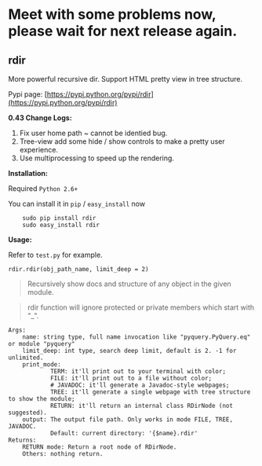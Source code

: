 # Meet with some problems now, please wait for next release again.

## rdir
More powerful recursive dir. Support HTML pretty view in tree structure.

Pypi page: [https://pypi.python.org/pypi/rdir](https://pypi.python.org/pypi/rdir)

**0.43 Change Logs:**

1. Fix user home path ~ cannot be identied bug.
2. Tree-view add some hide / show controls to make a pretty user experience.
3. Use multiprocessing to speed up the rendering.

**Installation:**

Required `Python 2.6+`

You can install it in `pip` / `easy_install` now

        sudo pip install rdir
        sudo easy_install rdir

**Usage:**
  
Refer to `test.py` for example.
 
    rdir.rdir(obj_path_name, limit_deep = 2)
    
    
> Recursively show docs and structure of any object in the given module.

> rdir function will ignore protected or private members which start with "_".

    Args:
        name: string type, full name invocation like "pyquery.PyQuery.eq" or module "pyquery"
        limit_deep: int type, search deep limit, default is 2. -1 for unlimited.
        print_mode:
                TERM: it'll print out to your terminal with color;
                FILE: it'll print out to a file without color;
                # JAVADOC: it'll generate a Javadoc-style webpages;
                TREE: it'll generate a single webpage with tree structure to show the module;
                RETURN: it'll return an internal class RDirNode (not suggested).
        output: The output file path. Only works in mode FILE, TREE, JAVADOC.
                Default: current directory: '{$name}.rdir'
    Returns:
        RETURN mode: Return a root node of RDirNode.
        Others: nothing return.
